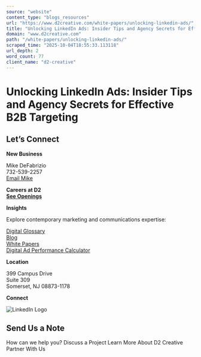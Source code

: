 ```yaml
---
source: "website"
content_type: "blogs_resources"
url: "https://www.d2creative.com/white-papers/unlocking-linkedin-ads/"
title: "Unlocking LinkedIn Ads: Insider Tips and Agency Secrets for Effective B2B Targeting"
domain: "www.d2creative.com"
path: "/white-papers/unlocking-linkedin-ads/"
scraped_time: "2025-10-04T18:55:33.113118"
url_depth: 2
word_count: 77
client_name: "d2-creative"
---
```


# Unlocking LinkedIn Ads: Insider Tips and Agency Secrets for Effective B2B Targeting

## Let’s Connect

**New Business**

Mike DeFabrizio  
732-539-2257  
[Email Mike](/cdn-cgi/l/email-protection#563b3233303734243f2c3f3916326435243337223f20337835393b)

**Careers at D2**  
**[See Openings](/careers/)**

**Insights**

Explore contemporary marketing and communications expertise:

[Digital Glossary](/digital-glossary/)  
[Blog](/blog/)  
[White Papers](https://www.d2creative.com/white-papers/)  
[Digital Ad Performance Calculator](/digital-ad-performance-calculator/)

**Location**

399 Campus Drive  
Suite 309  
Somerset, NJ 08873-1178

**Connect**

![LinkedIn Logo](/wp-content/uploads/2022/08/linkedin-logo.png)

## Send Us a Note

How can we help you? Discuss a Project Learn More About D2 Creative Partner With Us